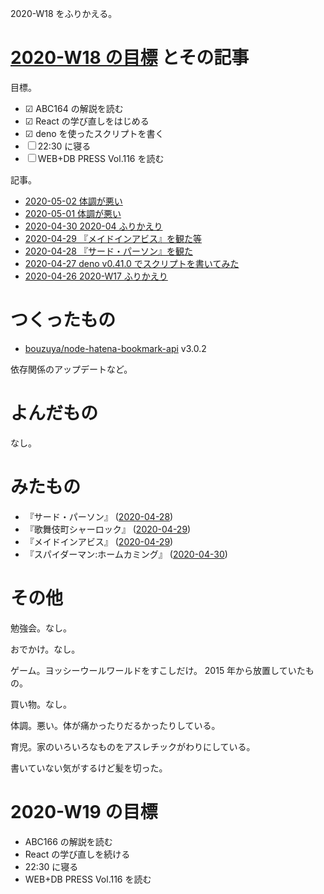 2020-W18 をふりかえる。

# [2020-W18 の目標][2020-04-26] とその記事

目標。

- ☑ ABC164 の解説を読む
- ☑ React の学び直しをはじめる
- ☑ deno を使ったスクリプトを書く
- ☐ 22:30 に寝る
- ☐ WEB+DB PRESS Vol.116 を読む

記事。

- [2020-05-02 体調が悪い][2020-05-02]
- [2020-05-01 体調が悪い][2020-05-01]
- [2020-04-30 2020-04 ふりかえり][2020-04-30]
- [2020-04-29 『メイドインアビス』を観た等][2020-04-29]
- [2020-04-28 『サード・パーソン』を観た][2020-04-28]
- [2020-04-27 deno v0.41.0 でスクリプトを書いてみた][2020-04-27]
- [2020-04-26 2020-W17 ふりかえり][2020-04-26]

# つくったもの

- [bouzuya/node-hatena-bookmark-api][] v3.0.2

依存関係のアップデートなど。

# よんだもの

なし。

# みたもの

- 『サード・パーソン』 ([2020-04-28][])
- 『歌舞伎町シャーロック』 ([2020-04-29][])
- 『メイドインアビス』 ([2020-04-29][])
- 『スパイダーマン:ホームカミング』 ([2020-04-30][])

# その他

勉強会。なし。

おでかけ。なし。

ゲーム。ヨッシーウールワールドをすこしだけ。 2015 年から放置していたもの。

買い物。なし。

体調。悪い。体が痛かったりだるかったりしている。

育児。家のいろいろなものをアスレチックがわりにしている。

書いていない気がするけど髪を切った。

# 2020-W19 の目標

- ABC166 の解説を読む
- React の学び直しを続ける
- 22:30 に寝る
- WEB+DB PRESS Vol.116 を読む

[2020-04-26]: https://blog.bouzuya.net/2020/04/26/
[2020-04-27]: https://blog.bouzuya.net/2020/04/27/
[2020-04-28]: https://blog.bouzuya.net/2020/04/28/
[2020-04-29]: https://blog.bouzuya.net/2020/04/29/
[2020-04-30]: https://blog.bouzuya.net/2020/04/30/
[2020-05-01]: https://blog.bouzuya.net/2020/05/01/
[2020-05-02]: https://blog.bouzuya.net/2020/05/02/
[bouzuya/node-hatena-bookmark-api]: https://github.com/bouzuya/node-hatena-bookmark-api
